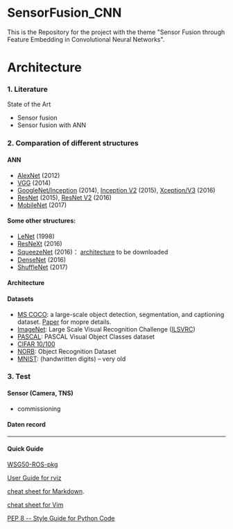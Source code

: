 # SensorFusion_CNN
This is the Repository for the project with the theme "Sensor Fusion through Feature Embedding in Convolutional Neural Networks".

# Architecture
### 1. Literature

State of the Art
* Sensor fusion 
* Sensor fusion with ANN

### 2. Comparation of different structures

#### ANN
* [AlexNet](https://papers.nips.cc/paper/4824-imagenet-classification-with-deep-convolutional-neural-networks.pdf) (2012)
* [VGG](https://arxiv.org/pdf/1409.1556.pdf) (2014)
* [GoogleNet/Inception](https://arxiv.org/pdf/1409.4842v1.pdf) (2014),  [Inception V2](https://arxiv.org/pdf/1512.00567.pdf) (2015),  [Xception/V3](https://arxiv.org/pdf/1610.02357.pdf) (2016)
* [ResNet](https://arxiv.org/pdf/1512.03385.pdf) (2015), [ResNet V2](https://arxiv.org/pdf/1603.05027.pdf) (2016)
* [MobileNet](https://arxiv.org/pdf/1704.04861.pdf) (2017)

#### Some other structures:
* [LeNet](http://yann.lecun.com/exdb/publis/pdf/lecun-01a.pdf) (1998)
* [ResNeXt](https://arxiv.org/pdf/1611.05431.pdf) (2016)
* [SqueezeNet](https://arxiv.org/pdf/1602.07360.pdf) (2016)： [architecture](https://github.com/DeepScale/SqueezeNet) to be downloaded
* [DenseNet](https://arxiv.org/pdf/1608.06993.pdf) (2016)
* [ShuffleNet](https://arxiv.org/pdf/1707.01083.pdf) (2017)

#### Architecture
#### Datasets
* [MS COCO](http://cocodataset.org/#home): a large-scale object detection, segmentation, and captioning dataset. [Paper](https://arxiv.org/pdf/1405.0312.pdf) for mopre details.
* [ImageNet](http://www.image-net.org/): Large Scale Visual Recognition Challenge ([ILSVRC](http://www.image-net.org/challenges/LSVRC/))
* [PASCAL](http://host.robots.ox.ac.uk/pascal/VOC/): PASCAL Visual Object Classes dataset
* [CIFAR 10/100](https://www.cs.toronto.edu/~kriz/cifar.html)
* [NORB](https://cs.nyu.edu/~ylclab/data/norb-v1.0/): Object Recognition Dataset
* [MNIST](http://yann.lecun.com/exdb/mnist/): (handwritten digits) – very old

### 3. Test
#### Sensor (Camera, TNS) 
* commissioning

#### Daten record

-----
#### Quick Guide
[WSG50-ROS-pkg](https://code.google.com/archive/p/wsg50-ros-pkg/)

[User Guide for rviz](http://wiki.ros.org/rviz/UserGuide)

[cheat sheet for Markdown](https://github.com/adam-p/markdown-here/wiki/Markdown-Cheatsheet).

[cheat sheet for Vim](https://vim.rtorr.com/)

[PEP 8 -- Style Guide for Python Code](https://www.python.org/dev/peps/pep-0008/#introduction)
